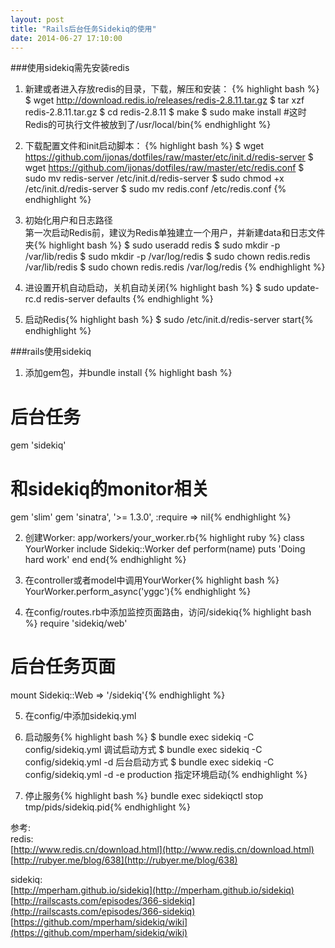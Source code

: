 ```yaml
---
layout: post
title: "Rails后台任务Sidekiq的使用"
date: 2014-06-27 17:10:00
---
```


###使用sidekiq需先安装redis 

1. 新建或者进入存放redis的目录，下载，解压和安装： {% highlight bash %}
$ wget http://download.redis.io/releases/redis-2.8.11.tar.gz
$ tar xzf redis-2.8.11.tar.gz
$ cd redis-2.8.11
$ make
$ sudo make install   #这时Redis的可执行文件被放到了/usr/local/bin{% endhighlight %}

2. 下载配置文件和init启动脚本： {% highlight bash %}
$ wget https://github.com/ijonas/dotfiles/raw/master/etc/init.d/redis-server
$ wget https://github.com/ijonas/dotfiles/raw/master/etc/redis.conf
$ sudo mv redis-server /etc/init.d/redis-server
$ sudo chmod +x /etc/init.d/redis-server
$ sudo mv redis.conf /etc/redis.conf
{% endhighlight %}

3. 初始化用户和日志路径  
第一次启动Redis前，建议为Redis单独建立一个用户，并新建data和日志文件夹{% highlight bash %}
$ sudo useradd redis
$ sudo mkdir -p /var/lib/redis
$ sudo mkdir -p /var/log/redis
$ sudo chown redis.redis /var/lib/redis
$ sudo chown redis.redis /var/log/redis
{% endhighlight %}  

4. 进设置开机自动启动，关机自动关闭{% highlight bash %}
$ sudo update-rc.d redis-server defaults
{% endhighlight %}

5. 启动Redis{% highlight bash %} $ sudo /etc/init.d/redis-server start{% endhighlight %}


###rails使用sidekiq 
1. 添加gem包，并bundle install {% highlight bash %}
# 后台任务
gem 'sidekiq'
# 和sidekiq的monitor相关
gem 'slim'
gem 'sinatra', '>= 1.3.0', :require => nil{% endhighlight %}

2. 创建Worker: app/workers/your_worker.rb{% highlight ruby %}
class YourWorker
      include Sidekiq::Worker
      def perform(name)
        puts 'Doing hard work'
      end
end{% endhighlight %}

3. 在controller或者model中调用YourWorker{% highlight bash %}
YourWorker.perform_async('yggc'){% endhighlight %}

4. 在config/routes.rb中添加监控页面路由，访问/sidekiq{% highlight bash %} 
require 'sidekiq/web'
# 后台任务页面
mount Sidekiq::Web => '/sidekiq'{% endhighlight %}

5. 在config/中添加sidekiq.yml

6. 启动服务{% highlight bash %}
$ bundle exec sidekiq -C config/sidekiq.yml 调试启动方式
$ bundle exec sidekiq -C config/sidekiq.yml -d 后台启动方式
$ bundle exec sidekiq -C config/sidekiq.yml -d -e production 指定环境启动{% endhighlight %}

7. 停止服务{% highlight bash %}
bundle exec sidekiqctl stop tmp/pids/sidekiq.pid{% endhighlight %}

参考:  
redis:  
[http://www.redis.cn/download.html](http://www.redis.cn/download.html)  
[http://rubyer.me/blog/638](http://rubyer.me/blog/638)  

sidekiq:  
[http://mperham.github.io/sidekiq](http://mperham.github.io/sidekiq) 
[http://railscasts.com/episodes/366-sidekiq](http://railscasts.com/episodes/366-sidekiq) 
[https://github.com/mperham/sidekiq/wiki](https://github.com/mperham/sidekiq/wiki) 


